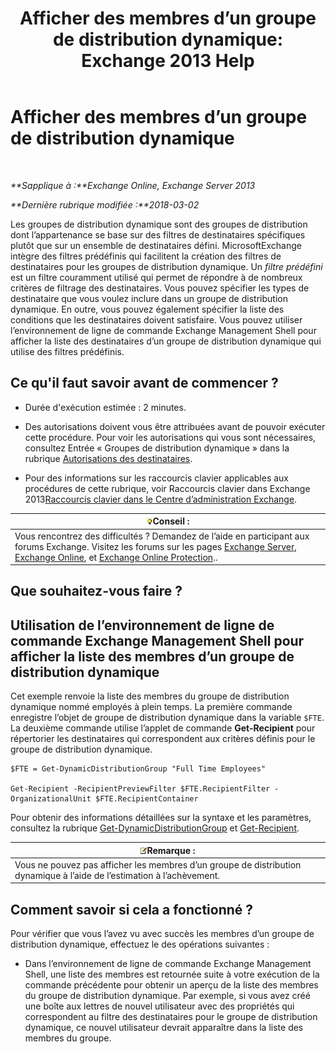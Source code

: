 ﻿---
title: 'Afficher des membres d’un groupe de distribution dynamique: Exchange 2013 Help'
TOCTitle: Afficher des membres d’un groupe de distribution dynamique
ms:assetid: 40b100c6-864e-4c82-9f98-08dd5c83e378
ms:mtpsurl: https://technet.microsoft.com/fr-fr/library/Bb232019(v=EXCHG.150)
ms:contentKeyID: 50477278
ms.date: 05/23/2018
mtps_version: v=EXCHG.150
ms.translationtype: MT
---

# Afficher des membres d’un groupe de distribution dynamique

 

_**Sapplique à :**Exchange Online, Exchange Server 2013_

_**Dernière rubrique modifiée :**2018-03-02_

Les groupes de distribution dynamique sont des groupes de distribution dont l’appartenance se base sur des filtres de destinataires spécifiques plutôt que sur un ensemble de destinataires défini. MicrosoftExchange intègre des filtres prédéfinis qui facilitent la création des filtres de destinataires pour les groupes de distribution dynamique. Un *filtre prédéfini* est un filtre couramment utilisé qui permet de répondre à de nombreux critères de filtrage des destinataires. Vous pouvez spécifier les types de destinataire que vous voulez inclure dans un groupe de distribution dynamique. En outre, vous pouvez également spécifier la liste des conditions que les destinataires doivent satisfaire. Vous pouvez utiliser l’environnement de ligne de commande Exchange Management Shell pour afficher la liste des destinataires d’un groupe de distribution dynamique qui utilise des filtres prédéfinis.

## Ce qu'il faut savoir avant de commencer ?

  - Durée d'exécution estimée : 2 minutes.

  - Des autorisations doivent vous être attribuées avant de pouvoir exécuter cette procédure. Pour voir les autorisations qui vous sont nécessaires, consultez Entrée « Groupes de distribution dynamique » dans la rubrique [Autorisations des destinataires](recipients-permissions-exchange-2013-help.md).

  - Pour des informations sur les raccourcis clavier applicables aux procédures de cette rubrique, voir Raccourcis clavier dans Exchange 2013[Raccourcis clavier dans le Centre d’administration Exchange](keyboard-shortcuts-in-the-exchange-admin-center-exchange-online-protection-help.md).

<table>
<thead>
<tr class="header">
<th><img src="images/Bb125224.tip(EXCHG.150).gif" title="Conseil" alt="Conseil" />Conseil :</th>
</tr>
</thead>
<tbody>
<tr class="odd">
<td>Vous rencontrez des difficultés ? Demandez de l’aide en participant aux forums Exchange. Visitez les forums sur les pages <a href="https://go.microsoft.com/fwlink/p/?linkid=60612">Exchange Server</a>, <a href="https://go.microsoft.com/fwlink/p/?linkid=267542">Exchange Online</a>, et <a href="https://go.microsoft.com/fwlink/p/?linkid=285351">Exchange Online Protection</a>..</td>
</tr>
</tbody>
</table>


## Que souhaitez-vous faire ?

## Utilisation de l’environnement de ligne de commande Exchange Management Shell pour afficher la liste des membres d’un groupe de distribution dynamique

Cet exemple renvoie la liste des membres du groupe de distribution dynamique nommé employés à plein temps. La première commande enregistre l’objet de groupe de distribution dynamique dans la variable `$FTE`. La deuxième commande utilise l’applet de commande **Get-Recipient** pour répertorier les destinataires qui correspondent aux critères définis pour le groupe de distribution dynamique.

    $FTE = Get-DynamicDistributionGroup "Full Time Employees"

    Get-Recipient -RecipientPreviewFilter $FTE.RecipientFilter -OrganizationalUnit $FTE.RecipientContainer

Pour obtenir des informations détaillées sur la syntaxe et les paramètres, consultez la rubrique [Get-DynamicDistributionGroup](https://technet.microsoft.com/fr-fr/library/bb124762\(v=exchg.150\)) et [Get-Recipient](https://technet.microsoft.com/fr-fr/library/aa996921\(v=exchg.150\)).

<table>
<thead>
<tr class="header">
<th><img src="images/JJ159664.note(EXCHG.150).gif" title="Remarque" alt="Remarque" />Remarque :</th>
</tr>
</thead>
<tbody>
<tr class="odd">
<td>Vous ne pouvez pas afficher les membres d’un groupe de distribution dynamique à l’aide de l’estimation à l’achèvement.</td>
</tr>
</tbody>
</table>


## Comment savoir si cela a fonctionné ?

Pour vérifier que vous l’avez vu avec succès les membres d’un groupe de distribution dynamique, effectuez le des opérations suivantes :

  - Dans l’environnement de ligne de commande Exchange Management Shell, une liste des membres est retournée suite à votre exécution de la commande précédente pour obtenir un aperçu de la liste des membres du groupe de distribution dynamique. Par exemple, si vous avez créé une boîte aux lettres de nouvel utilisateur avec des propriétés qui correspondent au filtre des destinataires pour le groupe de distribution dynamique, ce nouvel utilisateur devrait apparaître dans la liste des membres du groupe.

